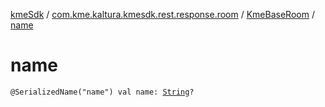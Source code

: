 [kmeSdk](../../index.md) / [com.kme.kaltura.kmesdk.rest.response.room](../index.md) / [KmeBaseRoom](index.md) / [name](./name.md)

# name

`@SerializedName("name") val name: `[`String`](https://kotlinlang.org/api/latest/jvm/stdlib/kotlin/-string/index.html)`?`